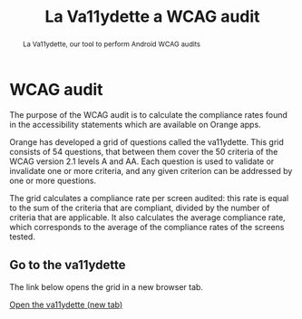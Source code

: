 ﻿---
title: "La Va11ydette a WCAG audit"
abstract: "La Va11ydette, our tool to perform Android WCAG audits"
---

# WCAG audit

The purpose of the WCAG audit is to calculate the compliance rates found in the accessibility statements which are available on Orange apps.

Orange has developed a grid of questions called the va11ydette. This grid consists of 54 questions, that between them cover the 50 criteria of the WCAG version 2.1 levels A and AA. Each question is used to validate or invalidate one or more criteria, and any given criterion can be addressed by one or more questions. 

The grid calculates a compliance rate per screen audited: this rate is equal to the sum of the criteria that are compliant, divided by the number of criteria that are applicable. It also calculates the average compliance rate, which corresponds to the average of the compliance rates of the screens tested. 

## Go to the va11ydette

The link below opens the grid in a new browser tab.   

<a href="https://la-va11ydette.orange.com/?list=wcag-android&lang=en" target="_blank" rel="noopener noreferrer" class="btn btn-secondary" title="Open the va11ydette (new tab)">Open the va11ydette <span class="sr-only"> (new tab)</span></a>
